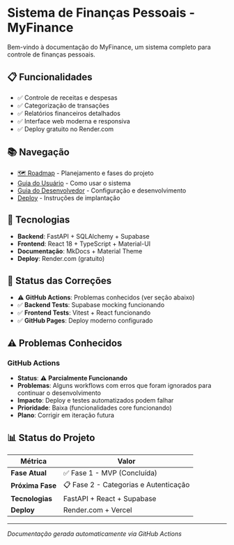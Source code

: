 # Sistema de Finanças Pessoais - MyFinance

Bem-vindo à documentação do MyFinance, um sistema completo para controle de finanças pessoais.

## 📋 Funcionalidades

- ✅ Controle de receitas e despesas
- ✅ Categorização de transações
- ✅ Relatórios financeiros detalhados
- ✅ Interface web moderna e responsiva
- ✅ Deploy gratuito no Render.com

## 📚 Navegação

- [🗺️ Roadmap](roadmap.md) - Planejamento e fases do projeto
- [Guia do Usuário](user/index.md) - Como usar o sistema
- [Guia do Desenvolvedor](dev/index.md) - Configuração e desenvolvimento
- [Deploy](deploy.md) - Instruções de implantação

## 🚀 Tecnologias

- **Backend**: FastAPI + SQLAlchemy + Supabase
- **Frontend**: React 18 + TypeScript + Material-UI
- **Documentação**: MkDocs + Material Theme
- **Deploy**: Render.com (gratuito)

## 🔧 Status das Correções

- ⚠️ **GitHub Actions**: Problemas conhecidos (ver seção abaixo)
- ✅ **Backend Tests**: Supabase mocking funcionando
- ✅ **Frontend Tests**: Vitest + React funcionando
- ✅ **GitHub Pages**: Deploy moderno configurado

## ⚠️ Problemas Conhecidos

### GitHub Actions
- **Status**: ⚠️ **Parcialmente Funcionando**
- **Problemas**: Alguns workflows com erros que foram ignorados para continuar o desenvolvimento
- **Impacto**: Deploy e testes automatizados podem falhar
- **Prioridade**: Baixa (funcionalidades core funcionando)
- **Plano**: Corrigir em iteração futura

## 📊 Status do Projeto

| Métrica | Valor |
|---------|-------|
| **Fase Atual** | ✅ Fase 1 - MVP (Concluída) |
| **Próxima Fase** | 📋 Fase 2 - Categorias e Autenticação |
| **Tecnologias** | FastAPI + React + Supabase |
| **Deploy** | Render.com + Vercel |

---

*Documentação gerada automaticamente via GitHub Actions*

<!-- Trigger para roadmap update - 2025-01-27 22:00 UTC -->

